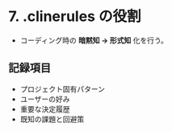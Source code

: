# 7. .clinerules の役割

- コーディング時の **暗黙知 → 形式知** 化を行う。

## 記録項目
- プロジェクト固有パターン
- ユーザーの好み
- 重要な決定履歴
- 既知の課題と回避策


